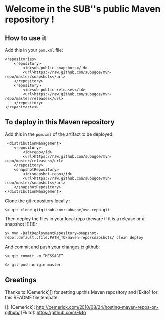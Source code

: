Welcome in the SUB''s public Maven repository !
================================================

How to use it
-------------

Add this in your `pom.xml` file:

    <repositories>
        <repository>
            <id>sub-public-snapshots</id>
            <url>https://raw.github.com/subugoe/mvn-repo/master/snapshots</url>
        </repository>
        <repository>
            <id>sub-public-releases</id>
            <url>https://raw.github.com/subugoe/mvn-repo/master/releases</url>
        </repository>
    </repositories>

To deploy in this Maven repository
----------------------------------

Add this in the `pom.xml` of the artifact to be deployed:

     <distributionManagement>
        <repository>
            <id>repo</id>
            <url>https://raw.github.com/subugoe/mvn-repo/master/releases</url>
        </repository>
        <snapshotRepository>
            <id>snapshot-repo</id>
            <url>https://raw.github.com/subugoe/mvn-repo/master/snapshots</url>
        </snapshotRepository>
    </distributionManagement>

Clone the git repository locally :

`$> git clone gitgithub.com:subugoe/mvn-repo.git`

Then deploy the files in your local repo (beware if it is a release or a
snapshot ![][]!):

`$> mvn -DaltDeploymentRepository=snapshot-repo::default::file:PATH_TO/maven-repo/snapshots/ clean deploy`

And commit and push your changes to github:

`$> git commit -m “MESSAGE”`

`$> git push origin master`

Greetings
---------

Thanks to [Cemerick][] for setting up this Maven repository and [Ekito] for this README file tempate.

  []: 
  [Cemerick]: http://cemerick.com/2010/08/24/hosting-maven-repos-on-github/
  [Ekito]: https://github.com/Ekito